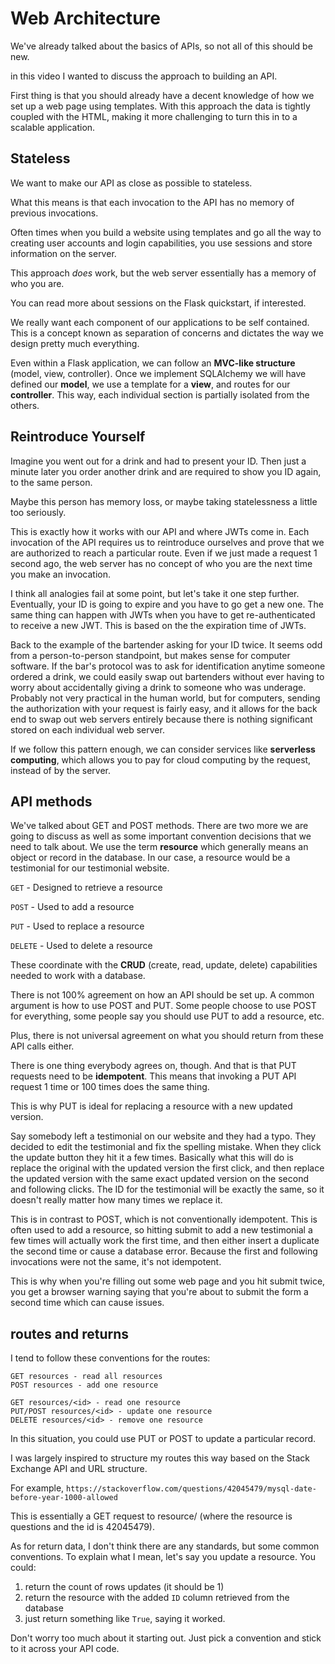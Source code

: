 # Web Architecture

We've already talked about the basics of APIs, so not all of this should be new.

in this video I wanted to discuss the approach to building an API.

First thing is that you should already have a decent knowledge of how we set up a web page using templates. With this approach the data is tightly coupled with the HTML, making it more challenging to turn this in to a scalable application.

## Stateless

We want to make our API as close as possible to stateless.

What this means is that each invocation to the API has no memory of previous invocations.

Often times when you build a website using templates and go all the way to creating user accounts and login capabilities, you use sessions and store information on the server.

This approach *does* work, but the web server essentially has a memory of who you are.

You can read more about sessions on the Flask quickstart, if interested.

We really want each component of our applications to be self contained. This is a concept known as separation of concerns and dictates the way we design pretty much everything.

Even within a Flask application, we can follow an **MVC-like structure** (model, view, controller). Once we implement SQLAlchemy we will have defined our **model**, we use a template for a **view**, and routes for our **controller**. This way, each individual section is partially isolated from the others.

## Reintroduce Yourself

Imagine you went out for a drink and had to present your ID. Then just a minute later you order another drink and are required to show you ID again, to the same person.

Maybe this person has memory loss, or maybe taking statelessness a little too seriously.

This is exactly how it works with our API and where JWTs come in. Each invocation of the API requires us to reintroduce ourselves and prove that we are authorized to reach a particular route. Even if we just made a request 1 second ago, the web server has no concept of who you are the next time you make an invocation.

I think all analogies fail at some point, but let's take it one step further. Eventually, your ID is going to expire and you have to go get a new one. The same thing can happen with JWTs when you have to get re-authenticated to receive a new JWT. This is based on the the expiration time of JWTs.

Back to the example of the bartender asking for your ID twice. It seems odd from a person-to-person standpoint, but makes sense for computer software. If the bar's protocol was to ask for identification anytime someone ordered a drink, we could easily swap out bartenders without ever having to worry about accidentally giving a drink to someone who was underage. Probably not very practical in the human world, but for computers, sending the authorization with your request is fairly easy, and it allows for the back end to swap out web servers entirely because there is nothing significant stored on each individual web server.

If we follow this pattern enough, we can consider services like **serverless computing**, which allows you to pay for cloud computing by the request, instead of by the server.

## API methods

We've talked about GET and POST methods. There are two more we are going to discuss as well as some important convention decisions that we need to talk about. We use the term **resource** which generally means an object or record in the database. In our case, a resource would be a testimonial for our testimonial website.

```GET``` - Designed to retrieve a resource

```POST``` - Used to add a resource

```PUT``` - Used to replace a resource

```DELETE``` - Used to delete a resource

These coordinate with the **CRUD** (create, read, update, delete) capabilities needed to work with a database.

There is not 100% agreement on how an API should be set up. A common argument is how to use POST and PUT. Some people choose to use POST for everything, some people say you should use PUT to add a resource, etc.

Plus, there is not universal agreement on what you should return from these API calls either.

There is one thing everybody agrees on, though. And that is that PUT requests need to be **idempotent**. This means that invoking a PUT API request 1 time or 100 times does the same thing.

This is why PUT is ideal for replacing a resource with a new updated version.

Say somebody left a testimonial on our website and they had a typo. They decided to edit the testimonial and fix the spelling mistake. When they click the update button they hit it a few times. Basically what this will do is replace the original with the updated version the first click, and then replace the updated version with the same exact updated version on the second and following clicks. The ID for the testimonial will be exactly the same, so it doesn't really matter how many times we replace it.

This is in contrast to POST, which is not conventionally idempotent. This is often used to add a resource, so hitting submit to add a new testimonial a few times will actually work the first time, and then either insert a duplicate the second time or cause a database error. Because the first and following invocations were not the same, it's not idempotent.

This is why when you're filling out some web page and you hit submit twice, you get a browser warning saying that you're about to submit the form a second time which can cause issues.

## routes and returns

I tend to follow these conventions for the routes:

```
GET resources - read all resources
POST resources - add one resource

GET resources/<id> - read one resource
PUT/POST resources/<id> - update one resource
DELETE resources/<id> - remove one resource

```

In this situation, you could use PUT or POST to update a particular record.

I was largely inspired to structure my routes this way based on the Stack Exchange API and URL structure.

For example, ```https://stackoverflow.com/questions/42045479/mysql-date-before-year-1000-allowed```

This is essentially a GET request to resource/<id> (where the resource is questions and the id is 42045479).

As for return data, I don't think there are any standards, but some common conventions. To explain what I mean, let's say you update a resource. You could:
1. return the count of rows updates (it should be 1)
1. return the resource with the added ```ID``` column retrieved from the database
1. just return something like ```True```, saying it worked.

Don't worry too much about it starting out. Just pick a convention and stick to it across your API code.
